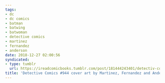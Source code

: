 ```yaml
---
tags:
- dc
- dc comics
- batman
- batwing
- batwoman
- detective comics
- martinez
- fernandez
- anderson
date: 2018-12-27 02:00:56
syndicated:
- type: tumblr
  url: https://ireadcomicbooks.tumblr.com/post/181444243401/detectiv-comics-944-cover-art-by-martinez
title: 'Detective Comics #944 cover art by Martinez, Fernandez and Anderson'
---
```


